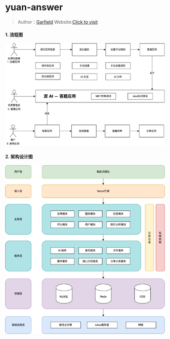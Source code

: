 # yuan-answer

> Author：[Garfield](https://github.com/zcyg0306)
> Website:[Click to visit](https://yuan-answer-frontend.vercel.app/)

#### 1. 流程图
![流程图](doc/流程图.png)

#### 2. 架构设计图
![流程图](doc/架构设计图.png)
